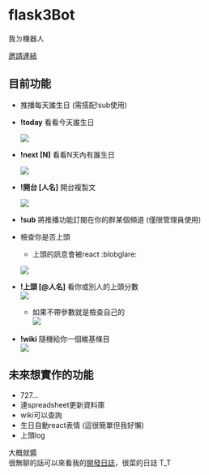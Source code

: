 # flask3Bot
我ㄉ機器人

[邀請連結](https://discord.com/api/oauth2/authorize?client_id=943162568409776170&permissions=8&scope=bot)

## 目前功能
* 推播每天誰生日 (需搭配!sub使用)
* **!today** 看看今天誰生日

    ![](https://i.imgur.com/jTo1oNV.png)
* **!next [N]** 看看N天內有誰生日

    ![](https://i.imgur.com/IXohO2N.png)
* **!開台 [人名]** 開台複製文

    ![](https://i.imgur.com/Zf3Cr0v.png)
* **!sub** 將推播功能訂閱在你的群某個頻道 (僅限管理員使用)
* 檢查你是否上頭
    * 上頭的訊息會被react :blobglare:

    ![](https://i.imgur.com/e4ILASw.png)

* **!上頭 [@人名]** 看你或別人的上頭分數<br>
    ![](https://i.imgur.com/zumyhH7.png)
    * 如果不帶參數就是檢查自己的<br>
    ![](https://i.imgur.com/A4Cecoh.png)
    
* **!wiki** 隨機給你一個維基條目<br>
    ![](https://i.imgur.com/mGcgMuX.png)

## 未來想實作的功能
* 727...
* 連spreadsheet更新資料庫
* wiki可以查詢
* 生日自動react表情 (這很簡單但我好懶)
* 上頭log

大概就醬<br>
很無聊的話可以來看我的[開發日誌](https://hackmd.io/@flask3/H1HAmxT15)，很菜的日誌 T_T

